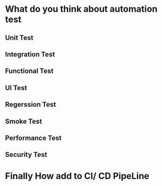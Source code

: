 # What do you think about automation test

## Unit Test

## Integration Test

## Functional Test

## UI Test

## Regerssion Test

## Smoke Test

## Performance Test

## Security Test


# Finally How add to CI/ CD PipeLine

